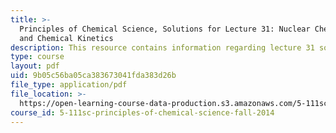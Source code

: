 ```yaml
---
title: >-
  Principles of Chemical Science, Solutions for Lecture 31: Nuclear Chemistry
  and Chemical Kinetics
description: This resource contains information regarding lecture 31 solution.
type: course
layout: pdf
uid: 9b05c56ba05ca383673041fda383d26b
file_type: application/pdf
file_location: >-
  https://open-learning-course-data-production.s3.amazonaws.com/5-111sc-principles-of-chemical-science-fall-2014/9b05c56ba05ca383673041fda383d26b_MIT5_111F14_Lec31Soln.pdf
course_id: 5-111sc-principles-of-chemical-science-fall-2014
---
```


